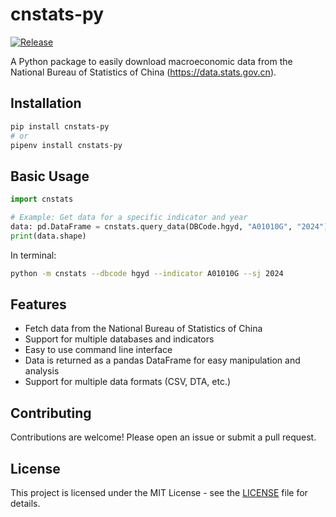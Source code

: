 # cnstats-py

[![Release](https://github.com/clsrfish/cnstats-py/actions/workflows/publish.yml/badge.svg?branch=master&event=release)](https://github.com/clsrfish/cnstats-py/actions/workflows/publish.yml)

A Python package to easily download macroeconomic data from the National Bureau of Statistics of China (<https://data.stats.gov.cn>).

## Installation

```bash
pip install cnstats-py
# or
pipenv install cnstats-py
```

## Basic Usage

```python
import cnstats

# Example: Get data for a specific indicator and year
data: pd.DataFrame = cnstats.query_data(DBCode.hgyd, "A01010G", "2024")
print(data.shape)
```

In terminal:

```bash
python -m cnstats --dbcode hgyd --indicator A01010G --sj 2024
```

## Features

- Fetch data from the National Bureau of Statistics of China
- Support for multiple databases and indicators
- Easy to use command line interface
- Data is returned as a pandas DataFrame for easy manipulation and analysis
- Support for multiple data formats (CSV, DTA, etc.)

## Contributing

Contributions are welcome! Please open an issue or submit a pull request.

## License

This project is licensed under the MIT License - see the [LICENSE](LICENSE) file for details.
